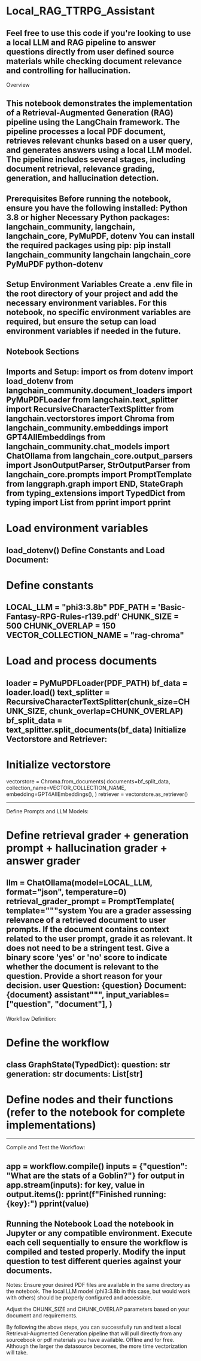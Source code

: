 # Local_RAG_TTRPG_Assistant
Feel free to use this code if you're looking to use a local LLM and RAG pipeline to answer questions directly from user defined source materials while checking document relevance and controlling for hallucination.
-----------------------------------------------------------
Overview

This notebook demonstrates the implementation of a Retrieval-Augmented Generation (RAG) pipeline using the LangChain framework. The pipeline processes a local PDF document, retrieves relevant chunks based on a user query, and generates answers using a local LLM model. The pipeline includes several stages, including document retrieval, relevance grading, generation, and hallucination detection.
---------------------------------------------------------------
Prerequisites
Before running the notebook, ensure you have the following installed:
Python 3.8 or higher
Necessary Python packages: langchain_community, langchain, langchain_core, PyMuPDF, dotenv
You can install the required packages using pip:
pip install langchain_community langchain langchain_core PyMuPDF python-dotenv
------------------------------------------------------------------------------------------
Setup Environment Variables
Create a .env file in the root directory of your project and add the necessary environment variables. For this notebook, no specific environment variables are required, but ensure the setup can load environment variables if needed in the future.
--------------------------
   Notebook Sections
------------------------
Imports and Setup:
import os
from dotenv import load_dotenv
from langchain_community.document_loaders import PyMuPDFLoader
from langchain.text_splitter import RecursiveCharacterTextSplitter
from langchain.vectorstores import Chroma
from langchain_community.embeddings import GPT4AllEmbeddings
from langchain_community.chat_models import ChatOllama
from langchain_core.output_parsers import JsonOutputParser, StrOutputParser
from langchain_core.prompts import PromptTemplate
from langgraph.graph import END, StateGraph
from typing_extensions import TypedDict
from typing import List
from pprint import pprint
------------------------------------------------------------
# Load environment variables
load_dotenv()
Define Constants and Load Document:
-----------------------------------------------------------------
# Define constants
LOCAL_LLM = "phi3:3.8b"
PDF_PATH = 'Basic-Fantasy-RPG-Rules-r139.pdf'
CHUNK_SIZE = 500
CHUNK_OVERLAP = 150
VECTOR_COLLECTION_NAME = "rag-chroma"
--------------------------------------------------------------------
# Load and process documents
loader = PyMuPDFLoader(PDF_PATH)
bf_data = loader.load()
text_splitter = RecursiveCharacterTextSplitter(chunk_size=CHUNK_SIZE, chunk_overlap=CHUNK_OVERLAP)
bf_split_data = text_splitter.split_documents(bf_data)
Initialize Vectorstore and Retriever:
---------------------------------------------------------------------
# Initialize vectorstore
vectorstore = Chroma.from_documents(
    documents=bf_split_data,
    collection_name=VECTOR_COLLECTION_NAME,
    embedding=GPT4AllEmbeddings(),
)
retriever = vectorstore.as_retriever()

-----------------------------------------------------------------------------------
Define Prompts and LLM Models:

# Define retrieval grader + generation prompt + hallucination grader + answer grader
llm = ChatOllama(model=LOCAL_LLM, format="json", temperature=0)
retrieval_grader_prompt = PromptTemplate(
    template="""system You are a grader assessing relevance of a retrieved document to user prompts. 
    If the document contains context related to the user prompt, grade it as relevant. 
    It does not need to be a stringent test. 
    Give a binary score 'yes' or 'no' score to indicate whether the document is relevant to the question. 
    Provide a short reason for your decision. 
    user Question: {question}
    Document: {document}
    assistant""",
    input_variables=["question", "document"],
)
-----------------------------------------------------------------------------------------
Workflow Definition:

# Define the workflow
class GraphState(TypedDict):
    question: str
    generation: str
    documents: List[str]
-------------------------------------------------------------------------------------------
# Define nodes and their functions (refer to the notebook for complete implementations)
-------------------------------------------------------------------------------------------
Compile and Test the Workflow:

app = workflow.compile()
inputs = {"question": "What are the stats of a Goblin?"}
for output in app.stream(inputs):
    for key, value in output.items():
        pprint(f"Finished running: {key}:")
        pprint(value)
--------------------------------------------------------------------------
Running the Notebook
Load the notebook in Jupyter or any compatible environment.
Execute each cell sequentially to ensure the workflow is compiled and tested properly.
Modify the input question to test different queries against your documents.
-----------------------------------------------------------------------------------------
Notes:
Ensure your desired PDF files are available in the same directory as the notebook.
The local LLM model (phi3:3.8b in this case, but would work with others) should be properly configured and accessible.

Adjust the CHUNK_SIZE and CHUNK_OVERLAP parameters based on your document and requirements.

By following the above steps, you can successfully run and test a local Retrieval-Augmented Generation pipeline that will pull directly from any sourcebook or pdf materials you have available. Offline and for free. Although the larger the datasource becomes, the more time vectorization will take.
